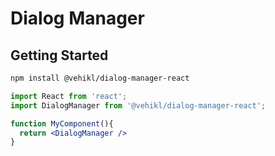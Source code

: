 # Dialog Manager

## Getting Started

```sh
npm install @vehikl/dialog-manager-react
```

```jsx
import React from 'react';
import DialogManager from '@vehikl/dialog-manager-react';

function MyComponent(){
  return <DialogManager />
}
```
